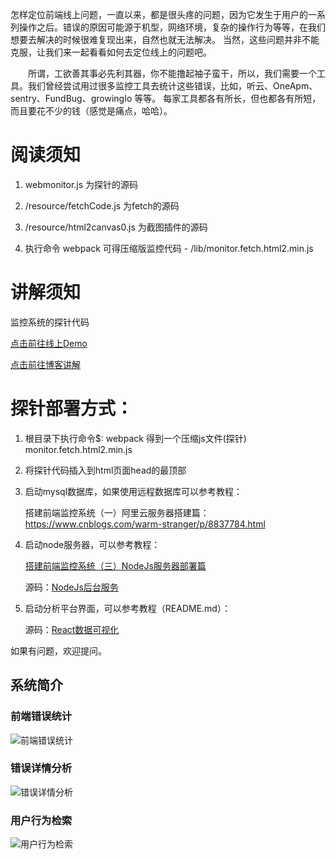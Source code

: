 怎样定位前端线上问题，一直以来，都是很头疼的问题，因为它发生于用户的一系列操作之后。错误的原因可能源于机型，网络环境，复杂的操作行为等等，在我们想要去解决的时候很难复现出来，自然也就无法解决。 当然，这些问题并非不能克服，让我们来一起看看如何去定位线上的问题吧。

　　所谓，工欲善其事必先利其器，你不能撸起袖子蛮干，所以，我们需要一个工具。我们曾经尝试用过很多监控工具去统计这些错误，比如，听云、OneApm、sentry、FundBug、growingIo 等等。 每家工具都各有所长，但也都各有所短，而且要花不少的钱（感觉是痛点，哈哈）。
# 阅读须知
1. webmonitor.js 为探针的源码

2. /resource/fetchCode.js 为fetch的源码

3. /resource/html2canvas0.js 为截图插件的源码

4. 执行命令 webpack 可得压缩版监控代码 - /lib/monitor.fetch.html2.min.js 


# 讲解须知
监控系统的探针代码

[点击前往线上Demo](https://www.webfunny.cn/)

[点击前往博客讲解](https://www.cnblogs.com/warm-stranger/p/10209990.html)    

# 探针部署方式：

1. 根目录下执行命令$: webpack
   得到一个压缩js文件(探针)  monitor.fetch.html2.min.js 
   
2. 将探针代码插入到html页面head的最顶部   
   
   <!-- 判断生产环境加载监控代码 开始 -->
    <script type="text/javascript" src="//localhost:8000/monitor.fetch.html2.min.js"></script>
   <!-- 判断生产环境加载监控代码 结束 -->
   
3. 启动mysql数据库，如果使用远程数据库可以参考教程：

    搭建前端监控系统（一）阿里云服务器搭建篇：https://www.cnblogs.com/warm-stranger/p/8837784.html
    
4. 启动node服务器，可以参考教程： 

    [搭建前端监控系统（三）NodeJs服务器部署篇](https://www.cnblogs.com/warm-stranger/p/9556442.html) 
    
     源码：[NodeJs后台服务](https://github.com/a597873885/webfunny_servers)
    
5. 启动分析平台界面，可以参考教程（README.md）：
    
    源码：[React数据可视化](https://github.com/a597873885/webfunny_admin)
    
如果有问题，欢迎提问。

## 系统简介
### 前端错误统计
![前端错误统计](https://github.com/a597873885/webfunny_monitor/blob/master/img/%E9%94%99%E8%AF%AF%E7%BB%9F%E8%AE%A1.png)
### 错误详情分析
![错误详情分析](https://github.com/a597873885/webfunny_monitor/blob/master/img/%E9%94%99%E8%AF%AF%E8%AF%A6%E6%83%85.png)
### 用户行为检索
![用户行为检索](https://github.com/a597873885/webfunny_monitor/blob/master/img/%E8%A1%8C%E4%B8%BA%E6%A3%80%E7%B4%A2.png)

